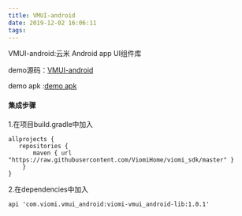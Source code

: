 ```yaml
---
title: VMUI-android
date: 2019-12-02 16:06:11
tags:
---
```


VMUI-android:云米 Android app UI组件库  

demo源码：[VMUI-android](https://github.com/ViomiHome/VMUI_Android)  

demo apk :[demo apk](https://github.com/ViomiHome/VMUI_Android_Web/blob/gh-pages/vmui.apk?raw=true)

#### 集成步骤

1.在项目build.gradle中加入

```
allprojects {
   repositories {
       maven { url "https://raw.githubusercontent.com/ViomiHome/viomi_sdk/master" } 
    }
}
```

2.在dependencies中加入

```
api 'com.viomi.vmui_android:viomi-vmui_android-lib:1.0.1'
```